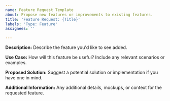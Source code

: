 ```yaml
---
name: Feature Request Template
about: Propose new features or improvements to existing features.
title: 'Feature Request: {Title}'
labels: 'Type: Feature'
assignees: ''

---
```


**Description:**
Describe the feature you'd like to see added.

**Use Case:**
How will this feature be useful? Include any relevant scenarios or examples.

**Proposed Solution:**
Suggest a potential solution or implementation if you have one in mind.

**Additional Information:**
Any additional details, mockups, or context for the requested feature.
